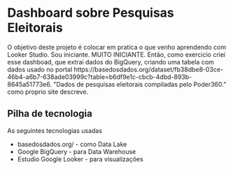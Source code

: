 <h1>Dashboard sobre Pesquisas Eleitorais</h1>
O objetivo deste projeto é colocar em pratica o que venho aprendendo com Looker Studio. Sou iniciante. MUITO INICIANTE. Então, como exercicio criei esse dashboad, que extrai dados do BigQuery, criando uma tabela com dados usado no portal https://basedosdados.org/dataset/fb38dbe8-03ce-46b4-a6b7-638ade03999c?table=b6df9e1c-cbcb-4dbd-893b-8645a51773e6. "Dados de pesquisas eleitorais compiladas pelo Poder360." como proprio site descreve.

<h2>Pilha de tecnologia</h2>
As seguintes tecnologias usadas
<br>
<ul>
  <li>basedosdados.org/ - como Data Lake</li>
  <li>Google BigQuery - para Data Warehouse</li>
  <li>Estudio Google Looker - para visualizações</li>
</ul>
